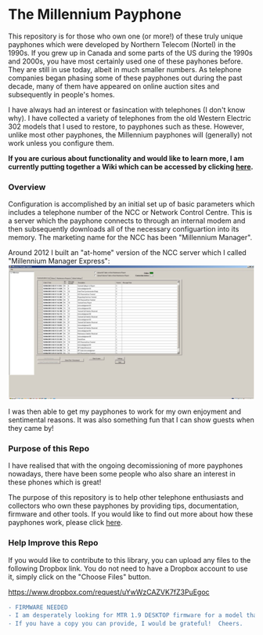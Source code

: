 # The Millennium Payphone

This repository is for those who own one (or more!) of these truly unique payphones which were developed by Northern Telecom (Nortel) in the 1990s.  If you grew up in Canada and some parts of the US during the 1990s and 2000s, you have most certainly used one of these payhones before.  They are still in use today, albeit in much smaller numbers.  As telephone companies began phasing some of these payphones out during the past decade, many of them have appeared on online auction sites and subsequently in people's homes.

I have always had an interest or fasincation with telephones (I don't know why).  I have collected a variety of telephones from the old Western Electric 302 models that I used to restore, to payphones such as these.  However, unlike most other payphones, the Millennium payphones will (generally) not work unless you configure them.

**If you are curious about functionality and would like to learn more, I am currently putting together a Wiki which can be accessed by clicking [here](https://github.com/armeniki/Nortel-Millennium/wiki).**

### Overview
Configuration is accomplished by an initial set up of basic parameters which includes a telephone number of the NCC or Network Control Centre.  This is a server which the payphone connects to through an internal modem and then subsequently downloads all of the necessary configuartion into its memory.  The marketing name for the NCC has been "Millennium Manager".

Around 2012 I built an "at-home" version of the NCC server which I called "Millennium Manager Express":  
![alt text](https://github.com/armeniki/Nortel-Millennium/blob/master/Documentation/pics/mme.jpg "Screenshot")

I was then able to get my payphones to work for my own enjoyment and sentimental reasons.  It was also something fun that I can show guests when they came by! 

### Purpose of this Repo
I have realised that with the ongoing decomissioning of more payphones nowadays, there have been some people who also share an interest in these phones which is great!  

The purpose of this repository is to help other telephone enthusiasts and collectors who own these payphones by providing tips, documentation, firmware and other tools.  If you would like to find out more about how these payphones work, please click [here](https://github.com/armeniki/Nortel-Millennium/blob/master/Documentation/Overview.md).  

### Help Improve this Repo
If you would like to contribute to this library, you can upload any files to the following Dropbox link.  You do not need to have a Dropbox account to use it, simply click on the "Choose Files" button.

https://www.dropbox.com/request/uYwWzCAZVK7fZ3PuEgoc

```diff
- FIRMWARE NEEDED
- I am desperately looking for MTR 1.9 DESKTOP firmware for a model that I own.  
- If you have a copy you can provide, I would be grateful!  Cheers.
```
